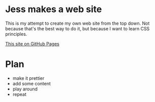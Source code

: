 # Jess makes a web site

This is my attempt to create my own web site from the top down. Not because that's the best way 
to do it, but because I want to learn CSS principles.

[This site on GitHub Pages](https://jessitron.github.io/own-site)

# Plan

- make it prettier
- add some content
- play around
- repeat

